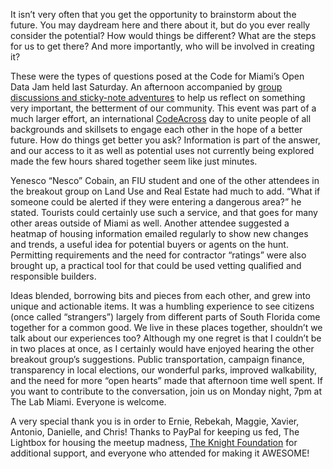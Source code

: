 It isn’t very often that you get the opportunity to brainstorm about the future. You may daydream here and there about it, but do you ever really consider the potential?  How would things be different? What are the steps for us to get there?  And more importantly, who will be involved in creating it?

These were the types of questions posed at the Code for Miami’s Open Data Jam held last Saturday. An afternoon accompanied by [group discussions and sticky-note adventures](https://www.facebook.com/media/set/?set=a.234000653391072.1073741832.204169276374210&type=1) to help us reflect on something very important, the betterment of our community. This event was part of a much larger effort, an international [CodeAcross](http://www.codeforamerica.org/events/codeacross-2014/) day to unite people of all backgrounds and skillsets to engage each other in the hope of a better future. How do things get better you ask? Information is part of the answer, and our access to it as well as potential uses not currently being explored made the few hours shared together seem like just minutes.

Yenesco “Nesco” Cobain, an FIU student and one of the other attendees in the breakout group on Land Use and Real Estate had much to add. “What if someone could be alerted if they were entering a dangerous area?” he stated. Tourists could certainly use such a service, and that goes for many other areas outside of Miami as well. Another attendee suggested a heatmap of housing information emailed regularly to show new changes and trends, a useful idea for potential buyers or agents on the hunt. Permitting requirements and the need for contractor “ratings” were also brought up, a practical tool for that could be used vetting qualified and responsible builders.

Ideas blended, borrowing bits and pieces from each other, and grew into unique and actionable items. It was a humbling experience to see citizens (once called “strangers”) largely from different parts of South Florida come together for a common good. We live in these places together, shouldn’t we talk about our experiences too? Although my one regret is that I couldn’t be in two places at once, as I certainly would have enjoyed hearing the other breakout group’s suggestions. Public transportation, campaign finance, transparency in local elections, our wonderful parks, improved walkability, and the need for more “open hearts” made that afternoon time well spent. If you want to contribute to the conversation, join us on Monday night, 7pm at The Lab Miami. Everyone is welcome.

A very special thank you is in order to Ernie, Rebekah, Maggie, Xavier, Antonio, Danielle, and Chris! Thanks to PayPal for keeping us fed, The Lightbox for housing the meetup madness, [The Knight Foundation](http://www.knightfoundation.org/) for additional support, and everyone who attended for making it AWESOME!
